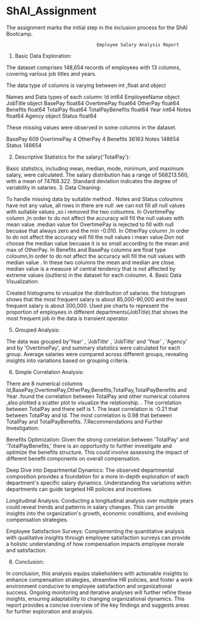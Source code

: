 # ShAI_Assignment
The assignment marks the initial step in the inclusion process for the ShAI Bootcamp.

                                      Employee Salary Analysis Report

1. Basic Data Exploration:

The dataset comprises 148,654 records of employees with 13 columns, covering various job titles and years.

The data type of columns is varying between int ,float and object

Names and Data types of each column: Id int64 EmployeeName object JobTitle object BasePay float64 OvertimePay float64 OtherPay float64 Benefits float64 TotalPay float64 TotalPayBenefits float64 Year int64 Notes float64 Agency object Status float64

These missing values were observed in some columns in the dataset.

BasePay 609 OvertimePay 4 OtherPay 4 Benefits 36163 Notes 148654 Status 148654

2. Descriptive Statistics for the salary('TotalPay'):

Basic statistics, including mean, median, mode, minimum, and maximum salary, were calculated.
The salary distribution has a range of 568213.560, with a mean of 74768.322.
Standard deviation indicates the degree of variability in salaries.
3. Data Cleaning:

To handle missing data by suitable method .
Notes and Status coloumns have not any value, all rows in there are null .we can not fill all null values with suitable values ,so i removed the two coloumns.
In OvertimePay column ,In order to do not affect the accuracy will fill the null values with mean value .median value for OvertimePay is rejected to fill with null becuase that always zero and the min -0.010.
In OtherPay column ,In order to do not affect the accuracy will fill the null values i mean value.Don not choose the median value becuase it is so small according to the mean and max of OtherPay.
In Benefits and BasePay columns are float type coloumn,In order to do not affect the accuracy will fill the null values with median value . In these two columns the mean and median are close.
median value is a measure of central tendency that is not affected by extreme values (outliers) in the dataset for each coloumn.
4. Basic Data Visualization:

Created histograms to visualize the distribution of salaries.
the histogram shows that the most frequent salary is about 85,000-90,000 and the least frequent salary is about 300,000.
Used pie charts to represent the proportion of employees in different departments(JobTitle).that shows the most frequent job in the data is transient operator.

5. Grouped Analysis:

The data was grouped by'Year' , 'JobTitle' , 'JobTitle' and 'Year' , 'Agency' and by 'OvertimePay', and summary statistics were calculated for each group.
Average salaries were compared across different groups, revealing insights into variations based on grouping criteria.

6. Simple Correlation Analysis:

There are 8 numerical columns Id,BasePay,OvertimePay,OtherPay,Benefits,TotalPay,TotalPayBenefits and Year .found the correlation between TotalPay and other numerical columns ,also plotted a scatter plot to visualize the relationship. .
The correlation between TotalPay and there self is 1.
The least correlation is -0.21 that between TotalPay and Id.
The most correlation is 0.98 that between TotalPay and TotalPayBenefits.
7.Recommendations and Further Investigation:

Benefits Optimization: Given the strong correlation between 'TotalPay' and 'TotalPayBenefits,' there is an opportunity to further investigate and optimize the benefits structure. This could involve assessing the impact of different benefit components on overall compensation.

Deep Dive into Departmental Dynamics: The observed departmental composition provides a foundation for a more in-depth exploration of each department's specific salary dynamics. Understanding the variations within departments can guide targeted HR policies and incentives.

Longitudinal Analysis: Conducting a longitudinal analysis over multiple years could reveal trends and patterns in salary changes. This can provide insights into the organization's growth, economic conditions, and evolving compensation strategies.

Employee Satisfaction Surveys: Complementing the quantitative analysis with qualitative insights through employee satisfaction surveys can provide a holistic understanding of how compensation impacts employee morale and satisfaction.

8. Conclusion:

In conclusion, this analysis equips stakeholders with actionable insights to enhance compensation strategies, streamline HR policies, and foster a work environment conducive to employee satisfaction and organizational success. Ongoing monitoring and iterative analyses will further refine these insights, ensuring adaptability to changing organizational dynamics.
This report provides a concise overview of the key findings and suggests areas for further exploration and analysis.
